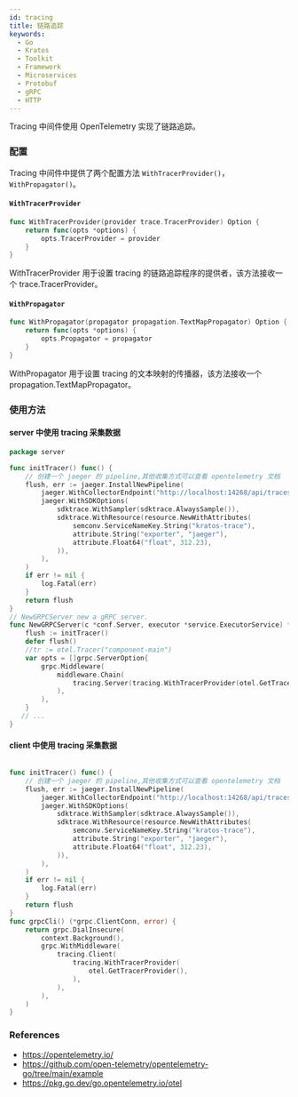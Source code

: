 ```yaml
---
id: tracing
title: 链路追踪
keywords:
  - Go
  - Kratos
  - Toolkit
  - Framework
  - Microservices
  - Protobuf
  - gRPC
  - HTTP
---
```


Tracing 中间件使用 OpenTelemetry 实现了链路追踪。

### 配置

Tracing 中间件中提供了两个配置方法 `WithTracerProvider()`，`WithPropagator()`。

#### `WithTracerProvider`

```go
func WithTracerProvider(provider trace.TracerProvider) Option {
	return func(opts *options) {
		opts.TracerProvider = provider
	}
}    
```

WithTracerProvider 用于设置 tracing 的链路追踪程序的提供者，该方法接收一个 trace.TracerProvider。

#### `WithPropagator`

```go
func WithPropagator(propagator propagation.TextMapPropagator) Option {
	return func(opts *options) {
		opts.Propagator = propagator
	}
}
```


WithPropagator 用于设置 tracing 的文本映射的传播器，该方法接收一个 propagation.TextMapPropagator。

### 使用方法

#### server 中使用 tracing 采集数据

```go
package server

func initTracer() func() {
	// 创建一个 jaeger 的 pipeline,其他收集方式可以查看 opentelemetry 文档
	flush, err := jaeger.InstallNewPipeline(
		jaeger.WithCollectorEndpoint("http://localhost:14268/api/traces"),
		jaeger.WithSDKOptions(
			sdktrace.WithSampler(sdktrace.AlwaysSample()),
			sdktrace.WithResource(resource.NewWithAttributes(
				semconv.ServiceNameKey.String("kratos-trace"),
				attribute.String("exporter", "jaeger"),
				attribute.Float64("float", 312.23),
			)),
		),
	)
	if err != nil {
		log.Fatal(err)
	}
	return flush
}
// NewGRPCServer new a gRPC server.
func NewGRPCServer(c *conf.Server, executor *service.ExecutorService) *grpc.Server {
	flush := initTracer()
	defer flush()
	//tr := otel.Tracer("component-main")
	var opts = []grpc.ServerOption{
		grpc.Middleware(
			middleware.Chain(
				tracing.Server(tracing.WithTracerProvider(otel.GetTracerProvider())),
			),
		),
	}
   // ...
}
```

#### client 中使用 tracing 采集数据

```go

func initTracer() func() {
	// 创建一个 jaeger 的 pipeline,其他收集方式可以查看 opentelemetry 文档
	flush, err := jaeger.InstallNewPipeline(
		jaeger.WithCollectorEndpoint("http://localhost:14268/api/traces"),
		jaeger.WithSDKOptions(
			sdktrace.WithSampler(sdktrace.AlwaysSample()),
			sdktrace.WithResource(resource.NewWithAttributes(
				semconv.ServiceNameKey.String("kratos-trace"),
				attribute.String("exporter", "jaeger"),
				attribute.Float64("float", 312.23),
			)),
		),
	)
	if err != nil {
		log.Fatal(err)
	}
	return flush
}
func grpcCli() (*grpc.ClientConn, error) {
	return grpc.DialInsecure(
		context.Background(),
		grpc.WithMiddleware(
			tracing.Client(
				tracing.WithTracerProvider(
					otel.GetTracerProvider(),
				),
			),
		),
	)
}
```

### References

* https://opentelemetry.io/
* https://github.com/open-telemetry/opentelemetry-go/tree/main/example
* https://pkg.go.dev/go.opentelemetry.io/otel
